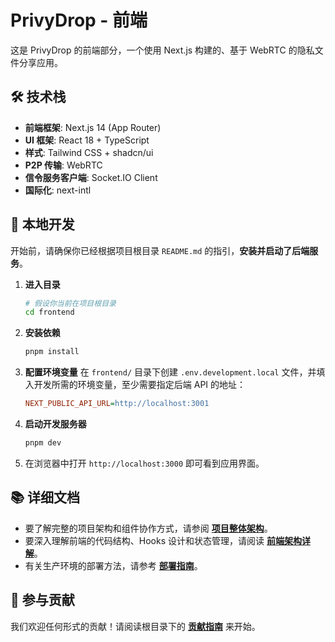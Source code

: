 # PrivyDrop - 前端

这是 PrivyDrop 的前端部分，一个使用 Next.js 构建的、基于 WebRTC 的隐私文件分享应用。

## 🛠️ 技术栈

- **前端框架**: Next.js 14 (App Router)
- **UI 框架**: React 18 + TypeScript
- **样式**: Tailwind CSS + shadcn/ui
- **P2P 传输**: WebRTC
- **信令服务客户端**: Socket.IO Client
- **国际化**: next-intl

## 🚀 本地开发

开始前，请确保你已经根据项目根目录 `README.md` 的指引，**安装并启动了后端服务**。

1.  **进入目录**
    ```bash
    # 假设你当前在项目根目录
    cd frontend
    ```
2.  **安装依赖**
    ```bash
    pnpm install
    ```
3.  **配置环境变量**
    在 `frontend/` 目录下创建 `.env.development.local` 文件，并填入开发所需的环境变量，至少需要指定后端 API 的地址：
    ```ini
    NEXT_PUBLIC_API_URL=http://localhost:3001
    ```
4.  **启动开发服务器**
    ```bash
    pnpm dev
    ```
5.  在浏览器中打开 `http://localhost:3000` 即可看到应用界面。

## 📚 详细文档

- 要了解完整的项目架构和组件协作方式，请参阅 [**项目整体架构**](../docs/ARCHITECTURE.zh-CN.md)。
- 要深入理解前端的代码结构、Hooks 设计和状态管理，请阅读 [**前端架构详解**](../docs/FRONTEND_ARCHITECTURE.zh-CN.md)。
- 有关生产环境的部署方法，请参考 [**部署指南**](../docs/DEPLOYMENT.zh-CN.md)。

## 🤝 参与贡献

我们欢迎任何形式的贡献！请阅读根目录下的 [**贡献指南**](../.github/CONTRIBUTING.md) 来开始。
